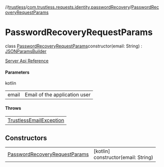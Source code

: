 //[trustless](../../../index.md)/[com.trustless.requests.identity.passwordRecovery](../index.md)/[PasswordRecoveryRequestParams](index.md)

# PasswordRecoveryRequestParams

class [PasswordRecoveryRequestParams](index.md)constructor(email: String) : [JSONParamsBuilder](../../com.trustless.params/-j-s-o-n-params-builder/index.md)

[Server Api Reference](https://developer.staq.io/docs/apis/identity#/User%20management/Initiate%20password%20reset)

#### Parameters

kotlin

| | |
|---|---|
| email | Email of the application user |

#### Throws

| |
|---|
| [TrustlessEmailException](../../com.trustless.exceptions/-trustless-email-exception/index.md) |

## Constructors

| | |
|---|---|
| [PasswordRecoveryRequestParams](-password-recovery-request-params.md) | [kotlin]<br>constructor(email: String) |
